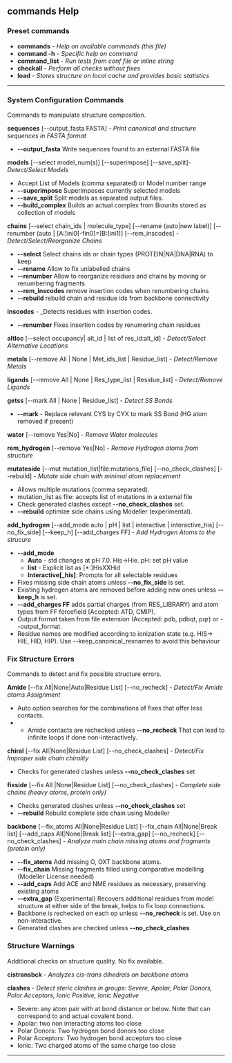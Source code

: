 
## commands Help

### Preset commands

* **commands** - _Help on available commands (this file)_
* **command -h** - _Specific help on command_
* **command_list** - _Run tests from conf file or inline string_
* **checkall** - _Perform all checks without fixes_
* **load** - _Stores structure on local cache and provides basic statistics_
***
### System Configuration Commands
Commands to manipulate structure composition.

**sequences** [--output_fasta FASTA] - _Print canonical and structure sequences in FASTA format_
  * **--output_fasta** Write sequences found to an external FASTA file

**models** [--select model_num(s)] [--superimpose] [--save_split]- _Detect/Select Models_
 * Accept List of Models (comma separated) or Model number range
 * **--superimpose** Superimposes currently selected models
 * **--save_split** Split models as separated output files.
 * **--build_complex** Builds an actual complex from Biounits stored as collection of models

**chains** [--select chain_ids | molecule_type] [--rename (auto|new label)] [--renumber (auto | [A:]ini0[-fin0]=[B:]ini1)] [--rem_inscodes] - _Detect/Select/Reorganize Chains_
  * **--select** Select chains ids or chain types (PROTEIN|NA|DNA|RNA) to keep
  * **--rename** Allow to fix unlabelled chains
  * **--renumber** Allow to reorganize residues and chains by moving or renumbering fragments
  * **--rem_inscodes** remove insertion codes when renumbering chains
  * **--rebuild** rebuild chain and residue ids from backbone connectivity

**inscodes** - _Detects residues with insertion codes.
  * **--renumber** Fixes insertion codes by renumering chain residues

**altloc** [--select occupancy| alt_id | list of res_id:alt_id] - _Detect/Select Alternative Locations_

**metals** [--remove All | None | Met_ids_list | Residue_list] - _Detect/Remove Metals_

**ligands** [--remove All | None | Res_type_list | Residue_list] - _Detect/Remove Ligands_

**getss** [--mark All | None | Residue_list] - _Detect SS Bonds_
 * **--mark** - Replace relevant CYS by CYX to mark SS Bond (HG atom removed if present)

**water** [--remove Yes|No] - _Remove Water molecules_

**rem_hydrogen** [--remove Yes|No] - _Remove Hydrogen atoms from structure_

**mutateside** [--mut mutation_list|file:mutations_file] [--no_check_clashes] [--rebuild] -
_Mutate side chain with minimal atom replacement_
* Allows multiple mutations (comma separated).
* mutation_list as file: accepts list of mutations in a external file
* Check generated clashes except **--no_check_clashes** set.
* **--rebuild** optimize side chains using Modeller (experimental).

**add_hydrogen** [--add_mode auto | pH | list | interactive | interactive_his] [--no_fix_side] [--keep_h] [--add_charges FF] - _Add Hydrogen Atoms to the strucure_
* **--add_mode**
  * **Auto** - std changes at pH 7.0. His->Hie. pH: set pH value
  * **list** - Explicit list as [*:]HisXXHid
  * **Interactive[_his]**: Prompts for all selectable residues
* Fixes missing side chain atoms unless **--no_fix_side** is set.
* Existing hydrogen atoms are removed before adding new ones unless **--keep_h** is set.
* **--add_charges FF** adds partial charges (from RES_LIBRARY) and atom types from FF forcefield (Accepted: ATD, CMIP).
* Output format taken from file extension (Accepted: pdb, pdbqt, pqr) or --output_format.
* Residue names are modified according to ionization state (e.g. HIS-> HIE, HID, HIP). Use --keep_canonical_resnames to avoid this behaviour

### Fix Structure Errors
Commands to detect and fix possible structure errors.

**Amide** [--fix All|None|Auto|Residue List] [--no_recheck] - _Detect/Fix Amide atoms Assignment_
* Auto option searches for the combinations of fixes that offer less contacts.
* * Amide contacts are rechecked unless **--no_recheck** That can lead to infinite loops if done non-interactively.

**chiral** [--fix All|None|Residue List] [--no_check_clashes] - _Detect/Fix Improper side chain chirality_
* Checks for generated clashes unless **--no_check_clashes** set

**fixside** [--fix All |None|Residue List] [--no_check_clashes] - _Complete side chains (heavy atoms, protein only)_
* Checks generated clashes unless **--no_check_clashes** set
* **--rebuild**  Rebuild complete side chain using Modeller

**backbone** [--fix_atoms All|None|Residue List] [--fix_chain All|None|Break list] [--add_caps All|None|Break list] [--extra_gap]        [--no_recheck] [--no_check_clashes] - _Analyze main chain missing atoms and fragments (protein only)_
* **--fix_atoms** Add missing O, OXT backbone atoms.
* **--fix_chain** Missing fragments filled using comparative modelling (Modeller License needed)
* **--add_caps** Add ACE and NME residues as necessary, preserving existing atoms
* **--extra_gap** (Experimental) Recovers additional residues from model structure at either side of the break, helps to fix loop connections.
* Backbone is rechecked on each op unless **--no_recheck** is set. Use on non-interactive.
* Generated clashes are checked unless **--no_check_clashes**

### Structure Warnings
Additional checks on structure quality. No fix available.

**cistransbck** - _Analyzes cis-trans dihedrals on backbone atoms_

**clashes** - _Detect steric clashes in groups: Severe, Apolar, Polar Donors, Polar Acceptors, Ionic Positive, Ionic Negative_
* Severe: any atom pair with at bond distance or below. Note that can correspond to and actual covalent bond.
* Apolar: two non interacting atoms too close
* Polar Donors: Two hydrogen bond donors too close
* Polar Acceptors: Two hydrogen bond acceptors too close
* Ionic: Two charged atoms of the same charge too close

***